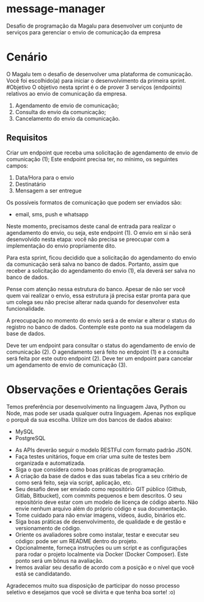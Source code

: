 # message-manager
Desafio de programação da Magalu para desenvolver um conjunto de serviços para gerenciar o envio de comunicação da empresa

# Cenário
O Magalu tem o desafio de desenvolver uma plataforma de comunicação. Você foi
escolhido(a) para iniciar o desenvolvimento da primeira sprint.
#Objetivo
O objetivo nesta sprint é o de prover 3 serviços (endpoints) relativos ao envio de comunicação
da empresa.
1. Agendamento de envio de comunicação;
2. Consulta do envio da comunicação;
3. Cancelamento do envio da comunicação.
## Requisitos
Criar um endpoint que receba uma solicitação de agendamento de envio de comunicação (1);
Este endpoint precisa ter, no mínimo, os seguintes campos:
1. Data/Hora para o envio
2. Destinatário
3. Mensagem a ser entregue

Os possíveis formatos de comunicação que podem ser enviados são:
* email, sms, push e whatsapp

Neste momento, precisamos deste canal de entrada para realizar o agendamento do envio, ou
seja, este endpoint (1).
O envio em si não será desenvolvido nesta etapa: você não precisa se preocupar com a
implementação do envio propriamente dito.

Para esta sprint, ficou decidido que a solicitação do agendamento do envio da comunicação
será salva no banco de dados. Portanto, assim que receber a solicitação do agendamento do
envio (1), ela deverá ser salva no banco de dados.

Pense com atenção nessa estrutura do banco. Apesar de não ser você quem vai realizar o
envio, essa estrutura já precisa estar pronta para que um colega seu não precise alterar nada
quando for desenvolver esta funcionalidade.

A preocupação no momento do envio será a de enviar e alterar o status do registro no banco
de dados. Contemple este ponto na sua modelagem da base de dados.

Deve ter um endpoint para consultar o status do agendamento de envio de comunicação (2). O
agendamento será feito no endpoint (1) e a consulta será feita por este outro endpoint (2).
Deve ter um endpoint para cancelar um agendamento de envio de comunicação (3).

# Observações e Orientações Gerais
Temos preferência por desenvolvimento na linguagem Java, Python ou Node, mas pode ser
usada qualquer outra linguagem. Apenas nos explique o porquê da sua escolha.
Utilize um dos bancos de dados abaixo:
- MySQL
- PostgreSQL
* As APIs deverão seguir o modelo RESTFul com formato padrão JSON.
* Faça testes unitários, foque em criar uma suite de testes bem organizada e automatizada.
* Siga o que considera como boas práticas de programação.
* A criação da base de dados e das suas tabelas fica a seu critério de como será feito, seja via
script, aplicação, etc.
* Seu desafio deve ser enviado como repositório GIT público (Github, Gitlab, Bitbucket), com
commits pequenos e bem descritos. O seu repositório deve estar com um modelo de licença
de código aberto. Não envie nenhum arquivo além do próprio código e sua documentação.
* Tome cuidado para não enviar imagens, vídeos, áudio, binários etc.
* Siga boas práticas de desenvolvimento, de qualidade e de gestão e versionamento de código.
* Oriente os avaliadores sobre como instalar, testar e executar seu código: pode ser um
README dentro do projeto.
* Opcionalmente, forneça instruções ou um script e as configurações para rodar o projeto
localmente via Docker (Docker Composer). Este ponto será um bônus na avaliação.
* Iremos avaliar seu desafio de acordo com a posição e o nível que você está se candidatando.

Agradecemos muito sua disposição de participar do nosso processo seletivo e desejamos que
você se divirta e que tenha boa sorte! :o)
